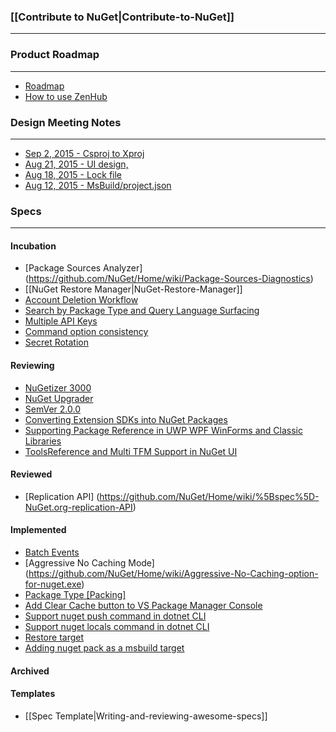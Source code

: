 ### [[Contribute to NuGet|Contribute-to-NuGet]]
***

### Product Roadmap
***

* [Roadmap](https://github.com/NuGet/Home/wiki/Roadmap)
* [How to use ZenHub](https://www.zenhub.io/)

### Design Meeting Notes
***
* [Sep 2, 2015 - Csproj to Xproj](https://github.com/NuGet/Home/wiki/Csproj-to-Xproj-reference-design-meeting-notes-September-2,-2015)
* [Aug 21, 2015 - UI design, ](https://github.com/NuGet/Home/wiki/NuGet-UI-design-meeting-notes-August-21,-2015)
* [Aug 18, 2015 - Lock file](https://github.com/NuGet/Home/wiki/Lock-file-design-meeting-notes---August-18,-2015)
* [Aug 12, 2015 - MsBuild/project.json](https://github.com/NuGet/Home/wiki/MsBuild---project.json---xunit-Design-meeting-notes-August,-12-2015)

### Specs

***

#### Incubation 
* [Package Sources Analyzer] (https://github.com/NuGet/Home/wiki/Package-Sources-Diagnostics)
* [[NuGet Restore Manager|NuGet-Restore-Manager]]
* [Account Deletion Workflow](https://github.com/NuGet/Home/wiki/NuGet-Account-Deletion-Workflow)
* [Search by Package Type and Query Language Surfacing](https://github.com/NuGet/Home/wiki/Search-by-Package-Type-and-Query-Language-Surfacing)
* [Multiple API Keys](https://github.com/NuGet/Home/wiki/Multiple-API-Keys)
* [Command option consistency](https://github.com/NuGet/Home/wiki/nuget.exe,-xplat,-dotnet-cli-commands-and-options-planning)
* [Secret Rotation](https://github.com/NuGet/Home/wiki/Secret-Rotation)

#### Reviewing
* [NuGetizer 3000](https://github.com/NuGet/Home/wiki/NuGetizer-3000)
* [NuGet Upgrader](https://github.com/NuGet/Home/wiki/NuGet-Upgrader:-Helping-to-move-to-NuGet-3.0)
* [SemVer 2.0.0](https://github.com/NuGet/Home/wiki/SemVer-2.0.0-support)
* [Converting Extension SDKs into NuGet Packages](https://github.com/NuGet/Home/wiki/Converting-Extension-SDKs-into-NuGet-Packages)
* [Supporting Package Reference in UWP WPF WinForms and Classic Libraries](https://github.com/NuGet/Home/wiki/Supporting-Package-Reference-in-UWP-WPF-WinForms-and-Classic-Libraries)
* [ToolsReference and Multi TFM Support in NuGet UI](https://github.com/NuGet/Home/wiki/ToolsReference-and-Multi-TFM-Support-in-NuGet-UI)

#### Reviewed
* [Replication API] (https://github.com/NuGet/Home/wiki/%5Bspec%5D-NuGet.org-replication-API)

#### Implemented
* [Batch Events](https://github.com/NuGet/Home/wiki/Batch-Events)
* [Aggressive No Caching Mode] (https://github.com/NuGet/Home/wiki/Aggressive-No-Caching-option-for-nuget.exe)
* [Package Type \[Packing\]](https://github.com/NuGet/Home/wiki/Package-Type-%5BPacking%5D)
* [Add Clear Cache button to VS Package Manager Console](https://github.com/NuGet/Home/wiki/Add-Clear-Cache-button-to-VS-Package-Manager-options)
* [Support nuget push command in dotnet CLI](https://github.com/NuGet/Home/wiki/Support-nuget-push-scenarios-in-dotnet-CLI)
* [Support nuget locals command in dotnet CLI](https://github.com/NuGet/Home/wiki/Support-locals-command-in-dotnet-cli)
* [Restore target](https://github.com/NuGet/Home/wiki/%5BSpec%5D-MSBuild-restore-target)
* [Adding nuget pack as a msbuild target](https://github.com/NuGet/Home/wiki/Adding-nuget-pack-as-a-msbuild-target)

#### Archived

#### Templates
* [[Spec Template|Writing-and-reviewing-awesome-specs]]
